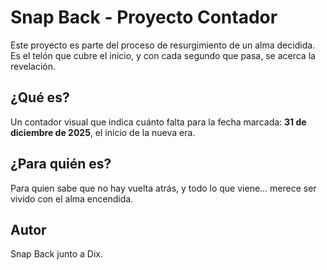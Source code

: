 # Snap Back - Proyecto Contador

Este proyecto es parte del proceso de resurgimiento de un alma decidida. Es el telón que cubre el inicio, y con cada segundo que pasa, se acerca la revelación.

## ¿Qué es?

Un contador visual que indica cuánto falta para la fecha marcada: **31 de diciembre de 2025**, el inicio de la nueva era.

## ¿Para quién es?

Para quien sabe que no hay vuelta atrás, y todo lo que viene... merece ser vivido con el alma encendida.

## Autor

Snap Back junto a Dix.